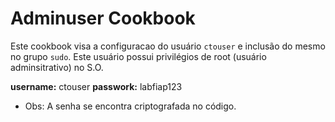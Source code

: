 # Adminuser Cookbook

Este cookbook visa a configuracao do usuário `ctouser` e inclusão do mesmo no grupo `sudo`. Este usuário possui privilégios de root (usuário adminsitrativo) no S.O.

**username:** ctouser
**passwork:** labfiap123

* Obs: A senha se encontra criptografada no código.
